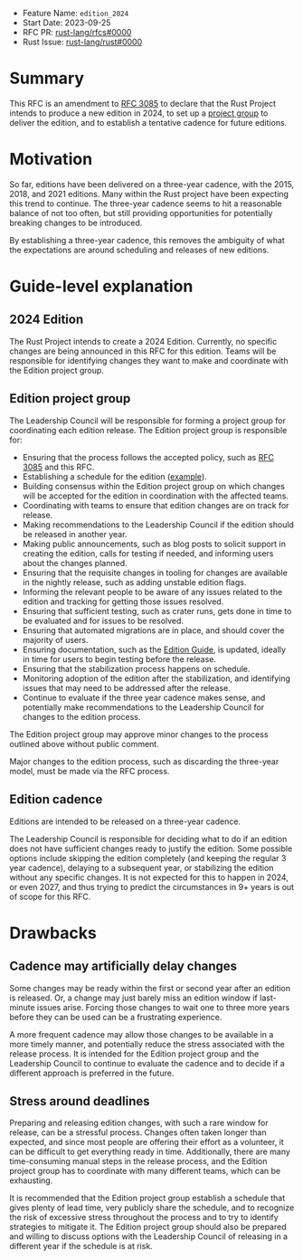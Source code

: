 - Feature Name: `edition_2024`
- Start Date: 2023-09-25
- RFC PR: [rust-lang/rfcs#0000](https://github.com/rust-lang/rfcs/pull/0000)
- Rust Issue: [rust-lang/rust#0000](https://github.com/rust-lang/rust/issues/0000)

# Summary
[summary]: #summary

This RFC is an amendment to [RFC 3085] to declare that the Rust Project intends to produce a new edition in 2024,
to set up a [project group] to deliver the edition,
and to establish a tentative cadence for future editions.

[RFC 3085]: https://rust-lang.github.io/rfcs/3085-edition-2021.html
[project group]: https://rust-lang.github.io/rfcs/2856-project-groups.html

# Motivation
[motivation]: #motivation

So far, editions have been delivered on a three-year cadence, with the 2015, 2018, and 2021 editions.
Many within the Rust project have been expecting this trend to continue.
The three-year cadence seems to hit a reasonable balance of not too often, but still providing opportunities for potentially breaking changes to be introduced.

By establishing a three-year cadence, this removes the ambiguity of what the expectations are around scheduling and releases of new editions.

# Guide-level explanation
[guide-level-explanation]: #guide-level-explanation

## 2024 Edition

The Rust Project intends to create a 2024 Edition.
Currently, no specific changes are being announced in this RFC for this edition.
Teams will be responsible for identifying changes they want to make and coordinate with the Edition project group.

## Edition project group

The Leadership Council will be responsible for forming a project group for coordinating each edition release.
The Edition project group is responsible for:

* Ensuring that the process follows the accepted policy, such as [RFC 3085] and this RFC.
* Establishing a schedule for the edition ([example][example-schedule]).
* Building consensus within the Edition project group on which changes will be accepted for the edition in coordination with the affected teams.
* Coordinating with teams to ensure that edition changes are on track for release.
* Making recommendations to the Leadership Council if the edition should be released in another year.
* Making public announcements, such as blog posts to solicit support in creating the edition, calls for testing if needed, and informing users about the changes planned.
* Ensuring that the requisite changes in tooling for changes are available in the nightly release, such as adding unstable edition flags.
* Informing the relevant people to be aware of any issues related to the edition and tracking for getting those issues resolved.
* Ensuring that sufficient testing, such as crater runs, gets done in time to be evaluated and for issues to be resolved.
* Ensuring that automated migrations are in place, and should cover the majority of users.
* Ensuring documentation, such as the [Edition Guide], is updated, ideally in time for users to begin testing before the release.
* Ensuring that the stabilization process happens on schedule.
* Monitoring adoption of the edition after the stabilization, and identifying issues that may need to be addressed after the release.
* Continue to evaluate if the three year cadence makes sense, and potentially make recommendations to the Leadership Council for changes to the edition process.

The Edition project group may approve minor changes to the process outlined above without public comment.

Major changes to the edition process, such as discarding the three-year model, must be made via the RFC process.

[Edition Guide]: https://doc.rust-lang.org/edition-guide/index.html
[example-schedule]: https://hackmd.io/@m-ou-se/Byh6x1thv

## Edition cadence

Editions are intended to be released on a three-year cadence.

The Leadership Council is responsible for deciding what to do if an edition does not have sufficient changes ready to justify the edition.
Some possible options include skipping the edition completely (and keeping the regular 3 year cadence), delaying to a subsequent year, or stabilizing the edition without any specific changes.
It is not expected for this to happen in 2024, or even 2027, and thus trying to predict the circumstances in 9+ years is out of scope for this RFC.

# Drawbacks
[drawbacks]: #drawbacks

## Cadence may artificially delay changes

Some changes may be ready within the first or second year after an edition is released.
Or, a change may just barely miss an edition window if last-minute issues arise.
Forcing those changes to wait one to three more years before they can be used can be a frustrating experience.

A more frequent cadence may allow those changes to be available in a more timely manner, and potentially reduce the stress associated with the release process.
It is intended for the Edition project group and the Leadership Council to continue to evaluate the cadence and to decide if a different approach is preferred in the future.

## Stress around deadlines

Preparing and releasing edition changes, with such a rare window for release, can be a stressful process.
Changes often taken longer than expected, and since most people are offering their effort as a volunteer, it can be difficult to get everything ready in time.
Additionally, there are many time-consuming manual steps in the release process, and the Edition project group has to coordinate with many different teams, which can be exhausting.

It is recommended that the Edition project group establish a schedule that gives plenty of lead time, very publicly share the schedule, and to recognize the risk of excessive stress throughout the process and to try to identify strategies to mitigate it.
The Edition project group should also be prepared and willing to discuss options with the Leadership Council of releasing in a different year if the schedule is at risk.
